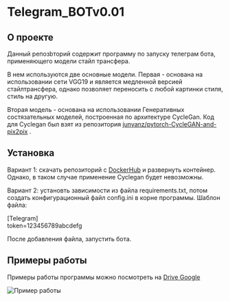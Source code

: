 # Telegram_BOTv0.01
## О проекте
  Данный репозbторий содержит программу по запуску телеграм бота, применяющего модели стайл трансфера.
  
  В нем используются две основные модели. Первая - основана на использовании сети VGG19 и является медленной версией стайлтрансфера, однако позволяет переносить с любой картинки стиля, стиль на другую.
  
  Вторая модель - основана на использовании Генеративных состязательных моделей, построенная по архитектуре CycleGan. Код для Cyclegan был взят из репозитория [junyanz/pytorch-CycleGAN-and-pix2pix](https://github.com/junyanz/pytorch-CycleGAN-and-pix2pix) .

## Установка

  Вариант 1: скачать репозиторий с [DockerHub](https://github.com/junyanz/pytorch-CycleGAN-and-pix2pix) и развернуть контейнер. Однако, в таком случае применение Cyclegan будет невозможны.
  
  Вариант 2: установть зависимости из файла requirements.txt, потом создать конфигурационный файл config.ini в корне программы. Шаблон файла:
  
  [Telegram] \
  token=123456789abcdefg
  
  После добавления файла, запустить бота.
  
  ## Примеры работы 
  Примеры работы программы можно посмотреть на [Drive Google](https://drive.google.com/drive/folders/1Yzz3Se4_b5pn7ZC1vithoWEbI3z7RE8P?usp=sharing)
  
  ![Пример работы](https://drive.google.com/drive/folders/1Yzz3Se4_b5pn7ZC1vithoWEbI3z7RE8P)
